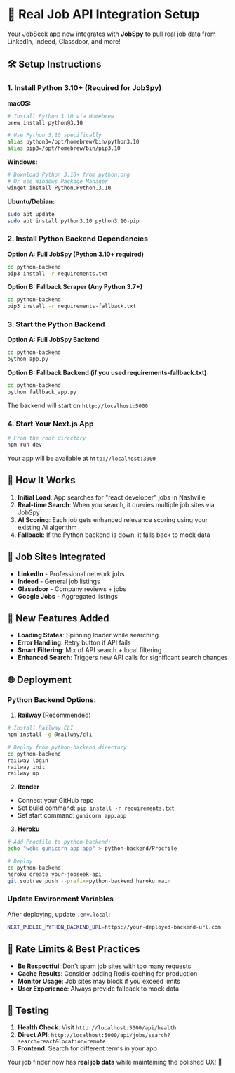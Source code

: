 # 🚀 Real Job API Integration Setup

Your JobSeek app now integrates with **JobSpy** to pull real job data from LinkedIn, Indeed, Glassdoor, and more!

## 🛠 Setup Instructions

### 1. Install Python 3.10+ (Required for JobSpy)

**macOS:**
```bash
# Install Python 3.10 via Homebrew
brew install python@3.10

# Use Python 3.10 specifically
alias python3=/opt/homebrew/bin/python3.10
alias pip3=/opt/homebrew/bin/pip3.10
```

**Windows:**
```bash
# Download Python 3.10+ from python.org
# Or use Windows Package Manager
winget install Python.Python.3.10
```

**Ubuntu/Debian:**
```bash
sudo apt update
sudo apt install python3.10 python3.10-pip
```

### 2. Install Python Backend Dependencies

**Option A: Full JobSpy (Python 3.10+ required)**
```bash
cd python-backend
pip3 install -r requirements.txt
```

**Option B: Fallback Scraper (Any Python 3.7+)**
```bash
cd python-backend
pip3 install -r requirements-fallback.txt
```

### 3. Start the Python Backend

**Option A: Full JobSpy Backend**
```bash
cd python-backend
python app.py
```

**Option B: Fallback Backend (if you used requirements-fallback.txt)**
```bash
cd python-backend
python fallback_app.py
```

The backend will start on `http://localhost:5000`

### 4. Start Your Next.js App

```bash
# From the root directory
npm run dev
```

Your app will be available at `http://localhost:3000`

## 🎯 How It Works

1. **Initial Load**: App searches for "react developer" jobs in Nashville
2. **Real-time Search**: When you search, it queries multiple job sites via JobSpy
3. **AI Scoring**: Each job gets enhanced relevance scoring using your existing AI algorithm
4. **Fallback**: If the Python backend is down, it falls back to mock data

## 🔧 Job Sites Integrated

- **LinkedIn** - Professional network jobs
- **Indeed** - General job listings  
- **Glassdoor** - Company reviews + jobs
- **Google Jobs** - Aggregated listings

## 🎨 New Features Added

- **Loading States**: Spinning loader while searching
- **Error Handling**: Retry button if API fails  
- **Smart Filtering**: Mix of API search + local filtering
- **Enhanced Search**: Triggers new API calls for significant search changes

## 🌐 Deployment

### Python Backend Options:

1. **Railway** (Recommended)
```bash
# Install Railway CLI
npm install -g @railway/cli

# Deploy from python-backend directory
cd python-backend
railway login
railway init
railway up
```

2. **Render**
- Connect your GitHub repo
- Set build command: `pip install -r requirements.txt`
- Set start command: `gunicorn app:app`

3. **Heroku**
```bash
# Add Procfile to python-backend:
echo "web: gunicorn app:app" > python-backend/Procfile

# Deploy
cd python-backend
heroku create your-jobseek-api
git subtree push --prefix=python-backend heroku main
```

### Update Environment Variables

After deploying, update `.env.local`:
```bash
NEXT_PUBLIC_PYTHON_BACKEND_URL=https://your-deployed-backend-url.com
```

## 🚨 Rate Limits & Best Practices

- **Be Respectful**: Don't spam job sites with too many requests
- **Cache Results**: Consider adding Redis caching for production
- **Monitor Usage**: Job sites may block if you exceed limits
- **User Experience**: Always provide fallback to mock data

## 🧪 Testing

1. **Health Check**: Visit `http://localhost:5000/api/health`
2. **Direct API**: `http://localhost:5000/api/jobs/search?search=react&location=remote`
3. **Frontend**: Search for different terms in your app

Your job finder now has **real job data** while maintaining the polished UX! 🎉